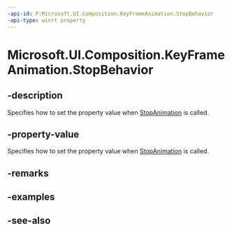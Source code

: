 ```yaml
---
-api-id: P:Microsoft.UI.Composition.KeyFrameAnimation.StopBehavior
-api-type: winrt property
---
```


<!-- Property syntax
public Windows.UI.Composition.AnimationStopBehavior StopBehavior { get;  set; }
-->

# Microsoft.UI.Composition.KeyFrameAnimation.StopBehavior

## -description
Specifies how to set the property value when [StopAnimation](compositionobject_stopanimation_1075337060.md) is called.

## -property-value
Specifies how to set the property value when [StopAnimation](compositionobject_stopanimation_1075337060.md) is called.

## -remarks

## -examples

## -see-also

